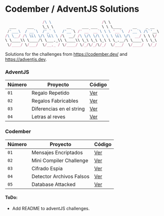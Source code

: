 # Codember / AdventJS Solutions
```js
                 /\ \                       /\ \
  ___     ___    \_\ \      __     ___ ___  \ \ \____     __    _ __
 /'___\  / __`\  /'_` \   /'__`\ /' __` __`\ \ \ '__`\  /'__`\ /\`'__\
/\ \__/ /\ \L\ \/\ \L\ \ /\  __/ /\ \/\ \/\ \ \ \ \L\ \/\  __/ \ \ \/
\ \____\\ \____/\ \___,_\\ \____\\ \_\ \_\ \_\ \ \_,__/\ \____\ \ \_\
 \/____/ \/___/  \/__,_ / \/____/ \/_/\/_/\/_/  \/___/  \/____/  \/_/
```

Solutions for the challenges from https://codember.dev/ and https://adventjs.dev.

### AdventJS
Número | Proyecto | Código |
| --- | --- | --- |
| `01` | Regalo Repetido | [Ver](/ADVENT-JS/01-regalo-repetido/) |
| `02` | Regalos Fabricables | [Ver](/ADVENT-JS/02-regalos-fabricables/) |    
| `03` | Diferencias en el string | [Ver](/ADVENT-JS/03-cadena-textos-regalos/) | 
| `04` | Letras al reves | [Ver](/ADVENT-JS/04-letras-al-reves/) | 

### Codember
Número | Proyecto | Código |
| --- | --- | --- |
| `01` | Mensajes Encriptados | [Ver](/CODEMBER/01-mensajes-encriptados/) |
| `02` | Mini Compiler Challenge | [Ver](/CODEMBER/02-mini-compiler-challenge/) |    
| `03` | Cifrado Espia | [Ver](/CODEMBER/03-cifrado-espia/) |    
| `04` | Detector Archivos Falsos | [Ver](/CODEMBER/04-detector-archivos-falsos/) |    
| `05` | Database Attacked | [Ver](/CODEMBER/05-database-attacked/) |    


#### ToDo:

- Add README to adventJS challenges.
